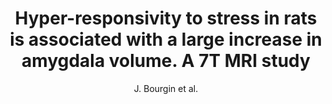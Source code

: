 ---
cat: ciel
subcat: ciclops
bestof: false
author: J. Bourgin et al.
title: Hyper-responsivity to stress in rats is associated with a large increase in amygdala volume. A 7T MRI study
journal: European Neuropsychopharmacology - The Journal of the European College of Neuropsychopharmacology
year: 2015
type: article
doi: 10.1016/j.euroneuro.2015.02.010
---